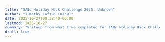 ```yaml
---
title: "SANs Holiday Hack Challenge 2025: Unknown"
author: "Timothy Loftus (n3s0)"
date: 2025-10-27T00:38:40-06:00
lastmod: 2025-10-27
summary: "Writeup from what I've completed for SANs Holiday Hack Challenge 2025"
draft: true
---
```

